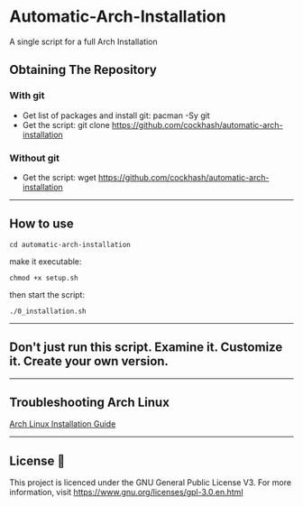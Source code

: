 # Automatic-Arch-Installation
A single script for a full Arch Installation 

## Obtaining The Repository

### With git

- Get list of packages and install git: pacman -Sy git
- Get the script: git clone https://github.com/cockhash/automatic-arch-installation

### Without git

- Get the script: wget https://github.com/cockhash/automatic-arch-installation
______________________________________________________________________________

## How to use
```
cd automatic-arch-installation
```

make it executable:
```
chmod +x setup.sh
```

then start the script:
```
./0_installation.sh
```
______________________________________________________________________________
## Don't just run this script. Examine it. Customize it. Create your own version.
______________________________________________________________________________

## Troubleshooting Arch Linux

[Arch Linux Installation Guide](https://github.com/cockhash/Encrypted-Archlinux-Installation)
______________________________________________________________________________

## License :scroll:

This project is licenced under the GNU General Public License V3. For more information, visit https://www.gnu.org/licenses/gpl-3.0.en.html
